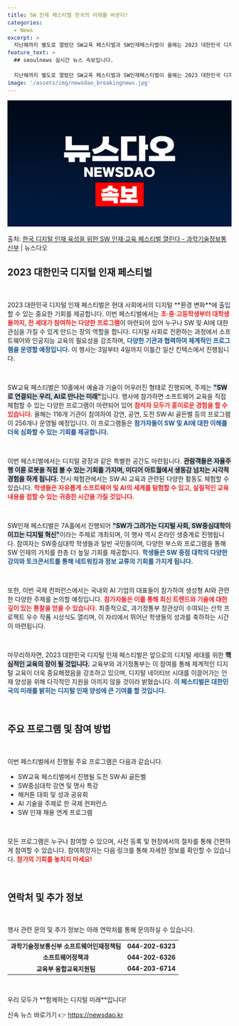 ```yaml
---
title: SW 인재 페스티벌 한국의 미래를 바꾼다!
categories:
  - News
excerpt: >
  지난해까지 별도로 열렸던 SW교육 페스티벌과 SW인재페스티벌이 올해는 2023 대한민국 디지털 인재 페스티벌…
feature_text: >
  ## seoulnews 실시간 뉴스 속보입니다.

  지난해까지 별도로 열렸던 SW교육 페스티벌과 SW인재페스티벌이 올해는 2023 대한민국 디지털 인재 페스티벌…
image: '/assets/img/newsdao_breakingnews.jpg'
---
```


![뉴스다오 속보](/assets/img/newsdao_breakingnews.jpg)

<p>출처: <a href="https://newsdao.kr/2402" rel="dofollow">한국 디지털 인재 육성을 위한 SW 인재·교육 페스티벌 열린다 - 과학기술정보통신부</a> | 뉴스다오</p>

<h2 data-ke-size="size26">2023 대한민국 디지털 인재 페스티벌</h2>

<p data-ke-size="size16">&nbsp;</p>
2023 대한민국 디지털 인재 페스티벌은 현대 사회에서의 디지털 **환경 변화**에 출입할 수 있는 중요한 기회를 제공합니다. 이번 페스티벌에서는 <b><span style="color: #ee2323;">초·중·고등학생부터 대학생들까지, 전 세대가 참여하는 다양한 프로그램</span></b>이 마련되어 있어 누구나 SW 및 AI에 대한 관심을 가질 수 있게 만드는 장의 역할을 합니다. 디지털 사회로 전환하는 과정에서 소프트웨어와 인공지능 교육의 필요성을 강조하며, <b><span style="color: #1a5490;">다양한 기관과 협력하여 체계적인 프로그램을 운영할 예정입니다.</span></b> 이 행사는 3일부터 4일까지 이틀간 일산 킨텍스에서 진행됩니다.

<p data-ke-size="size16">&nbsp;</p>
SW교육 페스티벌은 10홀에서 예술과 기술이 어우러진 형태로 진행되며, 주제는 <b><span style="background-color: #21538527;">"SW로 연결되는 우리, AI로 만나는 미래"</span></b>입니다. 행사에 참가하면 소프트웨어 교육을 직접 체험할 수 있는 다양한 프로그램이 마련되어 있어 <b><span style="color: #ee2323;">참석자 모두가 흥미로운 경험을 할 수 있습니다.</span></b> 올해는 116개 기관이 참여하여 강연, 공연, 도전 SW·AI 골든벨 등의 프로그램이 256개나 운영될 예정입니다. 이 프로그램들은 <b><span style="color: #1a5490;">참가자들이 SW 및 AI에 대한 이해를 더욱 심화할 수 있는 기회를 제공합니다.</span></b>

<p data-ke-size="size16">&nbsp;</p>
이번 페스티벌에서는 디지털 광장과 같은 특별한 공간도 마련됩니다. <b><span style="background-color: #21538527;">관람객들은 자율주행 이륜 로봇을 직접 볼 수 있는 기회를 가지며, 미디어 아트월에서 생동감 넘치는 시각적 경험을 하게 됩니다.</span></b> 전시·체험관에서는 SW·AI 교육과 관련된 다양한 활동도 체험할 수 있습니다. <b><span style="color: #ee2323;">학생들은 자유롭게 소프트웨어 및 AI의 세계를 탐험할 수 있고, 실질적인 교육 내용을 접할 수 있는 귀중한 시간을 가질 것입니다.</span></b> 

<p data-ke-size="size16">&nbsp;</p>
SW인재 페스티벌은 7A홀에서 진행되어 <b><span style="background-color: #21538527;">"SW가 그려가는 디지털 사회, SW중심대학이 이끄는 디지털 혁신"</span></b>이라는 주제로 개최되며, 이 행사 역시 온라인 생중계로 진행됩니다. 참여자는 SW중심대학 학생들과 일반 국민들이며, 다양한 부스와 프로그램을 통해 SW 인재의 가치를 한층 더 높일 기회를 제공합니다. <b><span style="color: #1a5490;">학생들은 SW 중점 대학의 다양한 강의와 토크콘서트를 통해 네트워킹과 정보 교류의 기회를 가지게 됩니다.</span></b>

<p data-ke-size="size16">&nbsp;</p>
또한, 이번 국제 컨퍼런스에서는 국내외 AI 기업의 대표들이 참가하여 생성형 AI와 관련한 다양한 주제를 논의할 예정입니다. <b><span style="color: #ee2323;">참가자들은 이를 통해 최신 트렌드와 기술에 대한 깊이 있는 통찰을 얻을 수 있습니다.</span></b> 최종적으로, 과기정통부 장관상이 수여되는 산학 프로젝트 우수 작품 시상식도 열리며, 이 자리에서 뛰어난 학생들의 성과를 축하하는 시간이 마련됩니다.

<p data-ke-size="size16">&nbsp;</p>
마무리하자면, 2023 대한민국 디지털 인재 페스티벌은 앞으로의 디지털 세대를 위한 <b><span style="background-color: #21538527;">핵심적인 교육의 장이 될 것입니다.</span></b> 교육부와 과기정통부는 이 참여를 통해 체계적인 디지털 교육이 더욱 중요해졌음을 강조하고 있으며, 디지털 네이티브 시대를 이끌어가는 인재 양성을 위해 다각적인 지원을 아끼지 않을 것이라 밝혔습니다. <b><span style="color: #1a5490;">이 페스티벌은 대한민국의 미래를 밝히는 디지털 인재 양성에 큰 기여를 할 것입니다.</span></b>

<p data-ke-size="size16">&nbsp;</p>
<h2 data-ke-size="size26">주요 프로그램 및 참여 방법</h2>
<p data-ke-size="size16">&nbsp;</p>
이번 페스티벌에서 진행될 주요 프로그램은 다음과 같습니다.

<ul>
    <li>SW교육 페스티벌에서 진행될 도전 SW·AI 골든벨</li>
    <li>SW중심대학 강연 및 명사 특강</li>
    <li>해커톤 대회 및 성과 공유회</li>
    <li>AI 기술을 주제로 한 국제 컨퍼런스</li>
    <li>SW 인재 채용 연계 프로그램</li>
</ul>

<p data-ke-size="size16">&nbsp;</p>
모든 프로그램은 누구나 참여할 수 있으며, 사전 등록 및 현장에서의 절차를 통해 간편하게 참여할 수 있습니다. 참여희망자는 다음 링크를 통해 자세한 정보를 확인할 수 있습니다. <b><span style="color: #ee2323;">참가의 기회를 놓치지 마세요!</span></b>

<p data-ke-size="size16">&nbsp;</p>
<h2 data-ke-size="size26">연락처 및 추가 정보</h2>
<p data-ke-size="size16">&nbsp;</p>
행사 관련 문의 및 추가 정보는 아래 연락처를 통해 문의하실 수 있습니다. 

<table>
    <tr>
        <td style="text-align: center; height: 17px;"><b>과학기술정보통신부 소프트웨어인재정책팀</b></td>
        <td style="text-align: center; height: 17px;"><b>044-202-6323</b></td>
    </tr>
    <tr>
        <td style="text-align: center; height: 17px;"><b>소프트웨어정책과</b></td>
        <td style="text-align: center; height: 17px;"><b>044-202-6326</b></td>
    </tr>
    <tr>
        <td style="text-align: center; height: 17px;"><b>교육부 융합교육지원팀</b></td>
        <td style="text-align: center; height: 17px;"><b>044-203-6714</b></td>
    </tr>
</table>

<p data-ke-size="size16">&nbsp;</p>
우리 모두가 **함께하는 디지털 미래**입니다! 

신속 뉴스 바로가기 👉 <a href="https://newsdao.kr" rel="dofollow">https://newsdao.kr</a>


